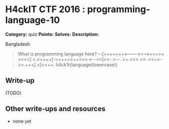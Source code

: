 # H4ckIT CTF 2016 : programming-language-10

**Category:** quiz
**Points:**
**Solves:**
**Description:**

Bangladesh

> What is programming language here?  --[+++++++<---->>-->+>+>+<<<<] <.>++++[-<++++<++>>>->--<<]>>-.>--..>+.<<<.<<-.>>+>->>.+++[.<]<<++.  h4ck1t{language(lowercase)}

## Write-up

(TODO)

## Other write-ups and resources

* none yet
